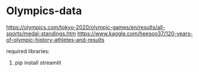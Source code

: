 # Olympics-data

https://olympics.com/tokyo-2020/olympic-games/en/results/all-sports/medal-standings.htm
https://www.kaggle.com/heesoo37/120-years-of-olympic-history-athletes-and-results


required libraries:
1) pip install streamlit